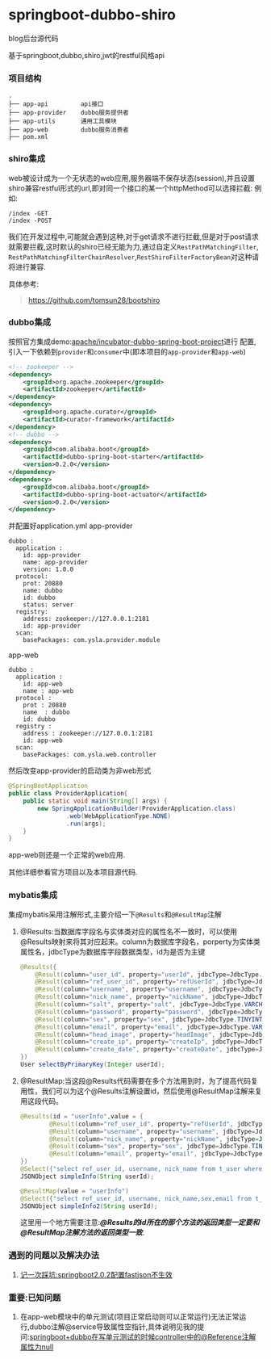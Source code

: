 # springboot-dubbo-shiro
blog后台源代码

基于springboot,dubbo,shiro,jwt的restful风格api

### 项目结构
```
.
├── app-api         api接口
├── app-provider    dubbo服务提供者
├── app-utils       通用工具模块
├── app-web         dubbo服务消费者
├── pom.xml
```

### shiro集成
web被设计成为一个无状态的web应用,服务器端不保存状态(session),并且设置shiro兼容restful形式的url,即对同一个接口的某一个httpMethod可以选择拦截:
例如:
```
/index -GET
/index -POST
```
我们在开发过程中,可能就会遇到这种,对于get请求不进行拦截,但是对于post请求就需要拦截,这时默认的shiro已经无能为力,通过自定义`RestPathMatchingFilter`,
`RestPathMatchingFilterChainResolver`,`RestShiroFilterFactoryBean`对这种请将进行兼容.

具体参考:
> https://github.com/tomsun28/bootshiro

### dubbo集成
按照官方集成demo:[apache/incubator-dubbo-spring-boot-project](https://github.com/apache/incubator-dubbo-spring-boot-project)进行
配置,引入一下依赖到`provider`和`consumer`中(即本项目的`app-provider`和`app-web`)
```xml
<!-- zookeeper -->
<dependency>
    <groupId>org.apache.zookeeper</groupId>
    <artifactId>zookeeper</artifactId>
</dependency>
<dependency>
    <groupId>org.apache.curator</groupId>
    <artifactId>curator-framework</artifactId>
</dependency>
<!-- dubbo -->
<dependency>
    <groupId>com.alibaba.boot</groupId>
    <artifactId>dubbo-spring-boot-starter</artifactId>
    <version>0.2.0</version>
</dependency>
<dependency>
    <groupId>com.alibaba.boot</groupId>
    <artifactId>dubbo-spring-boot-actuator</artifactId>
    <version>0.2.0</version>
</dependency>
```
并配置好application.yml
app-provider
```
dubbo :
  application :
    id: app-provider
    name: app-provider
    version: 1.0.0
  protocol:
    prot: 20880
    name: dubbo
    id: dubbo
    status: server
  registry:
    address: zookeeper://127.0.0.1:2181
    id: app-provider
  scan:
    basePackages: com.ysla.provider.module
```
app-web
```
dubbo :
  application :
    id: app-web
    name : app-web
  protocol :
    prot : 20880
    name  : dubbo
    id: dubbo
  registry :
    address : zookeeper://127.0.0.1:2181
    id: app-web
  scan:
    basePackages: com.ysla.web.controller
```
然后改变app-provider的启动类为非web形式
```java
@SpringBootApplication
public class ProviderApplication{
    public static void main(String[] args) {
        new SpringApplicationBuilder(ProviderApplication.class)
                .web(WebApplicationType.NONE)
                .run(args);
    }
}
```
app-web则还是一个正常的web应用.

其他详细参看官方项目以及本项目源代码.

### mybatis集成
集成mybatis采用注解形式,主要介绍一下`@Results`和`@ResultMap`注解
1. @Results:当数据库字段名与实体类对应的属性名不一致时，可以使用@Results映射来将其对应起来。column为数据库字段名，porperty为实体类属性名，jdbcType为数据库字段数据类型，id为是否为主键
    ```java
    @Results({
        @Result(column="user_id", property="userId", jdbcType=JdbcType.INTEGER, id=true),
        @Result(column="ref_user_id", property="refUserId", jdbcType=JdbcType.VARCHAR),
        @Result(column="username", property="username", jdbcType=JdbcType.VARCHAR),
        @Result(column="nick_name", property="nickName", jdbcType=JdbcType.VARCHAR),
        @Result(column="salt", property="salt", jdbcType=JdbcType.VARCHAR),
        @Result(column="password", property="password", jdbcType=JdbcType.VARCHAR),
        @Result(column="sex", property="sex", jdbcType=JdbcType.TINYINT),
        @Result(column="email", property="email", jdbcType=JdbcType.VARCHAR),
        @Result(column="head_image", property="headImage", jdbcType=JdbcType.VARCHAR),
        @Result(column="create_ip", property="createIp", jdbcType=JdbcType.VARCHAR),
        @Result(column="create_date", property="createDate", jdbcType=JdbcType.BIGINT)
    })
    User selectByPrimaryKey(Integer userId);
    ```
2. @ResultMap:当这段@Results代码需要在多个方法用到时，为了提高代码复用性，我们可以为这个@Results注解设置id，然后使用@ResultMap注解来复用这段代码。
    ```java
    @Results(id = "userInfo",value = {
            @Result(column="ref_user_id", property="refUserId", jdbcType=JdbcType.VARCHAR),
            @Result(column="username", property="username", jdbcType=JdbcType.VARCHAR),
            @Result(column="nick_name", property="nickName", jdbcType=JdbcType.VARCHAR),
            @Result(column="sex", property="sex", jdbcType=JdbcType.TINYINT),
            @Result(column="email", property="email", jdbcType=JdbcType.VARCHAR)
    })
    @Select({"select ref_user_id, username, nick_name from t_user where ref_user_id = #{userId}"})
    JSONObject simpleInfo(String userId);
    
    @ResultMap(value = "userInfo")
    @Select({"select ref_user_id, username, nick_name,sex,email from t_user where ref_user_id = #{userId}"})
    JSONObject simpleInfo2(String userId);
    ```
    这里用一个地方需要注意:***@Results的id所在的那个方法的返回类型一定要和@ResultMap注解方法的返回类型一致***.

### 遇到的问题以及解决办法
1. [记一次踩坑:springboot2.0.2配置fastjson不生效](https://segmentfault.com/a/1190000015975405)

### 重要:已知问题
1. 在app-web模块中的单元测试(项目正常启动则可以正常运行)无法正常运行,dubbo注解@service导致属性空指针,具体说明见我的提问:[springboot+dubbo在写单元测试的时候controller中的@Reference注解属性为null](https://segmentfault.com/q/1010000015989534)